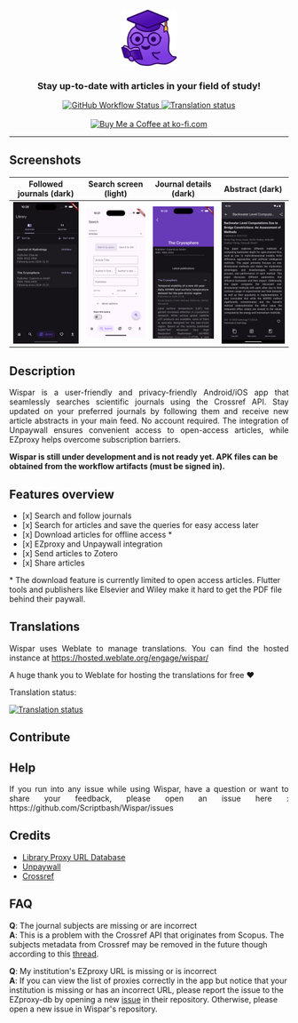 <p align="center">
<img alt="Wispar" src= "https://github.com/Scriptbash/Wispar/blob/main/assets/icon/icon.png?raw=true" width="100">
</p>
<h3 align="center">Stay up-to-date with articles in your field of study!</h3>
<p align="center">
<a href="https://github.com/Scriptbash/Wispar/actions/workflows/build.yml">
    <img alt="GitHub Workflow Status" src="https://github.com/Scriptbash/Wispar/actions/workflows/build.yml/badge.svg">
</a>
<a href="https://hosted.weblate.org/engage/wispar/">
<img src="https://hosted.weblate.org/widget/wispar/svg-badge.svg" alt="Translation status" />
</a>
</br></br>
<a href='https://ko-fi.com/A0A6ME7SJ' target='_blank'>
  <img height='32' style='border:0px;height:32px;' src='https://storage.ko-fi.com/cdn/kofi1.png?v=3' border='0' alt='Buy Me a Coffee at ko-fi.com'>
</a>
</p>

---

## Screenshots

| Followed journals (dark)                           | Search screen (light)                                  | Journal details (dark)                                      | Abstract (dark)                                    |
|----------------------------------------------------|---------------------------------------------------------|--------------------------------------------------------------|----------------------------------------------------|
| ![Journals](screenshots/dark_ios_library_journals.png) | ![Search](screenshots/light_ios_search_screen.png) | ![JournalDetails](screenshots/dark_ios_journal_details.png) | ![abstract](screenshots/dark_android_abstract.png) |


## Description
<p align="justify">
Wispar is a user-friendly and privacy-friendly Android/iOS app that seamlessly searches scientific journals using the Crossref API. Stay updated on your preferred journals by following them and receive new article abstracts in your main feed. No account required. The integration of Unpaywall ensures convenient access to open-access articles, while EZproxy helps overcome subscription barriers.
    
<b>Wispar is still under development and is not ready yet. APK files can be obtained from the workflow artifacts (must be signed in).</b>    
</p>

## Features overview
<ul>
    <li> [x] Search and follow journals</li>
    <li> [x] Search for articles and save the queries for easy access later</li>
    <li> [x] Download articles for offline access *</li>
    <li> [x] EZproxy and Unpaywall integration</li>
    <li> [x] Send articles to Zotero</li>
    <li> [x] Share articles</li>
</ul>
* The download feature is currently limited to open access articles. Flutter tools and publishers like Elsevier and Wiley make it hard to get the PDF file behind their paywall.

## Translations

<p align ="justify">
Wispar uses Weblate to manage translations. You can find the hosted instance at <a href="https://hosted.weblate.org/engage/wispar/">https://hosted.weblate.org/engage/wispar/</a>

A huge thank you to Weblate for hosting the translations for free :heart:

Translation status:
</p>
<a href="https://hosted.weblate.org/engage/wispar/">
<img src="https://hosted.weblate.org/widget/wispar/multi-auto.svg" alt="Translation status" />
</a>

## Contribute
<p align ="justify">

</p>


## Help
<p align ="justify">
If you run into any issue while using Wispar, have a question or want to share your feedback, please open an issue here : https://github.com/Scriptbash/Wispar/issues
</p>

## Credits
<ul>
    <li><a href="https://libproxy-db.org/" target='_blank'>Library Proxy URL Database</a></li>
    <li><a href="https://unpaywall.org/" target='_blank'>Unpaywall</a></li>
    <li><a href="https://www.crossref.org/" target='_blank'>Crossref</a></li>
</ul>

## FAQ
 <b>Q</b>: The journal subjects are missing or are incorrect</br>
<b>A</b>: This is a problem with the Crossref API that originates from Scopus. The subjects metadata from Crossref may be removed in the future though according to this <a href="https://community.crossref.org/t/retrieve-subjects-and-subject-from-journals-and-works/2403/6" target="_blank">thread</a>. 

<b>Q</b>: My institution's EZproxy URL is missing or is incorrect</br>
<b>A</b>: If you can view the list of proxies correctly in the app but notice that your institution is missing or has an incorrect URL, please report the issue to the EZproxy-db by opening a new <a href="https://github.com/tom5760/ezproxy-db/issues/new/choose" target="_blank">issue</a> in their repository. Otherwise, please open a new issue in Wispar's repository. 
